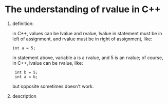 # The understanding of rvalue in C++

1. definition:

   in C++, values can be lvalue and rvalue, lvalue in statement must be in left of assignment, and rvalue must be in right of assignment, like:
	```
   	int a = 5;
	```
   in statement above, variable a is a rvalue, and 5 is an rvalue;
   of course, in C++, lvalue can be rvalue, like:
   ```
	int b = 5;
	int a = b;
   ```
   but opposite sometimes doesn't work.

2. description
  
   
